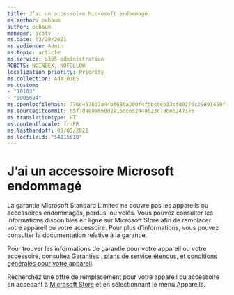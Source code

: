 ```yaml
---
title: J’ai un accessoire Microsoft endommagé
ms.author: pebaum
author: pebaum
manager: scotv
ms.date: 03/29/2021
ms.audience: Admin
ms.topic: article
ms.service: o365-administration
ROBOTS: NOINDEX, NOFOLLOW
localization_priority: Priority
ms.collection: Adm_O365
ms.custom:
- "10103"
- "9005694"
ms.openlocfilehash: 776c457607a44bf689a200f4fbbc9cb33cfd9276c29891459ffb4d8a77a3c266
ms.sourcegitcommit: b5f7da89a650d2915dc652449623c78be6247175
ms.translationtype: HT
ms.contentlocale: fr-FR
ms.lasthandoff: 08/05/2021
ms.locfileid: "54115610"
---
```

# <a name="i-have-a-damaged-microsoft-accessory"></a>J’ai un accessoire Microsoft endommagé

La garantie Microsoft Standard Limited ne couvre pas les appareils ou accessoires endommagés, perdus, ou volés. Vous pouvez consulter les informations disponibles en ligne sur Microsoft Store afin de remplacer votre appareil ou votre accessoire. Pour plus d’informations, vous pouvez consulter la documentation relative à la garantie.

Pour trouver les informations de garantie pour votre appareil ou votre accessoire, consultez [Garanties , plans de service étendus, et conditions générales pour votre appareil](https://support.microsoft.com/topic/warranties-extended-service-plans-and-terms-conditions-for-your-device-eedf7a23-84a7-1a47-480b-0e10503eedf5).

Recherchez une offre de remplacement pour votre appareil ou accessoire en accédant à [Microsoft Store](https://www.microsoft.com/) et en sélectionnant le menu Appareils.